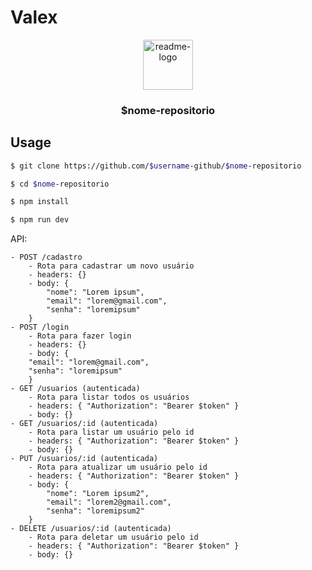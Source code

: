 # Valex

<p align="center">
  <a href="https://github.com/$username-github/$nome-repositorio">
    <img src="./readme.png" alt="readme-logo" width="80" height="80">
  </a>

  <h3 align="center">
    $nome-repositorio
  </h3>
</p>

## Usage

```bash
$ git clone https://github.com/$username-github/$nome-repositorio

$ cd $nome-repositorio

$ npm install

$ npm run dev
```

API:

```
- POST /cadastro
    - Rota para cadastrar um novo usuário
    - headers: {}
    - body: {
        "nome": "Lorem ipsum",
        "email": "lorem@gmail.com",
        "senha": "loremipsum"
    }
- POST /login
    - Rota para fazer login
    - headers: {}
    - body: {
    "email": "lorem@gmail.com",
    "senha": "loremipsum"
    }
- GET /usuarios (autenticada)
    - Rota para listar todos os usuários
    - headers: { "Authorization": "Bearer $token" }
    - body: {}
- GET /usuarios/:id (autenticada)
    - Rota para listar um usuário pelo id
    - headers: { "Authorization": "Bearer $token" }
    - body: {}
- PUT /usuarios/:id (autenticada)
    - Rota para atualizar um usuário pelo id
    - headers: { "Authorization": "Bearer $token" }
    - body: {
        "nome": "Lorem ipsum2",
        "email": "lorem2@gmail.com",
        "senha": "loremipsum2"
    }
- DELETE /usuarios/:id (autenticada)
    - Rota para deletar um usuário pelo id
    - headers: { "Authorization": "Bearer $token" }
    - body: {}
```